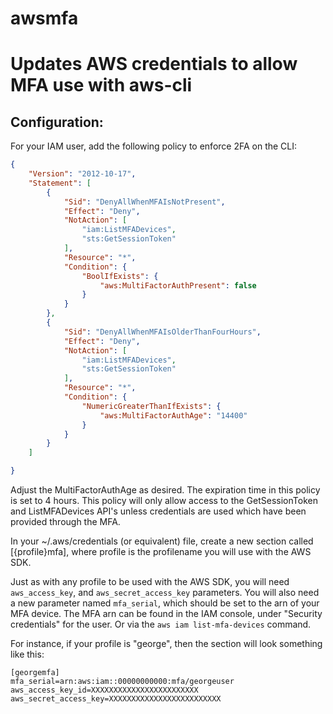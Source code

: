 # awsmfa
# Updates AWS credentials to allow MFA use with aws-cli

## Configuration:

For your IAM user, add the following policy to enforce 2FA on the CLI:

```json
{
    "Version": "2012-10-17",
    "Statement": [
        {
            "Sid": "DenyAllWhenMFAIsNotPresent",
            "Effect": "Deny",
            "NotAction": [
                "iam:ListMFADevices",
                "sts:GetSessionToken"
            ],
            "Resource": "*",
            "Condition": {
                "BoolIfExists": {
                    "aws:MultiFactorAuthPresent": false
                }
            }
        },
        {
            "Sid": "DenyAllWhenMFAIsOlderThanFourHours",
            "Effect": "Deny",
            "NotAction": [
                "iam:ListMFADevices",
                "sts:GetSessionToken"
            ],
            "Resource": "*",
            "Condition": {
                "NumericGreaterThanIfExists": {
                    "aws:MultiFactorAuthAge": "14400"
                }
            }
        }
    ]

}
```

Adjust the MultiFactorAuthAge as desired.  The expiration time in this policy is set to 4 hours.  This policy will only allow access to the GetSessionToken and ListMFADevices API's unless credentials are used which have been provided through the MFA.

In your ~/.aws/credentials (or equivalent) file, create a new section called [{profile}mfa], where profile is the profilename you will use with the AWS SDK.  

Just as with any profile to be used with the AWS SDK, you will need ```aws_access_key```, and ```aws_secret_access_key``` parameters.  You will also need a new parameter named ```mfa_serial```, which should be set to the arn of your MFA device. The MFA arn can be found in the IAM console, under "Security credentials" for the user.  Or via the ```aws iam list-mfa-devices``` command.

For instance, if your profile is "george", then the section will look something like this:

```
[georgemfa]
mfa_serial=arn:aws:iam::00000000000:mfa/georgeuser
aws_access_key_id=XXXXXXXXXXXXXXXXXXXXXXXX
aws_secret_access_key=XXXXXXXXXXXXXXXXXXXXXXXXX
```
